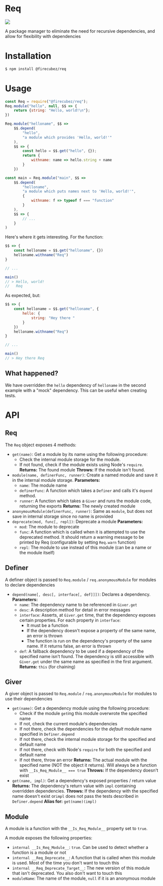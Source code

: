 # Req

[![](https://img.shields.io/bundlephobia/min/@firecubez/req.svg)](https://github.com/FireCubez/Req)

A package manager to eliminate the need for recursive dependencies, and allow for flexibility with dependencies

# Installation

```sh
$ npm install @firecubez/req
```

# Usage

```js
const Req = require("@firecubez/req");
Req.module("hello", null, $$ => {
	return {string: "Hello, world!\n"};
})

Req.module("helloname", $$ =>
	$$.depend(
		"hello",
		"a module which provides 'Hello, world!'"
	),
	$$ => {
		const hello = $$.get("hello", {});
		return {
			withname: name => hello.string + name
		}
	})

const main = Req.module("main", $$ =>
	$$.depend(
		"helloname",
		"a module which puts names next to 'Hello, world!'",
		{
			withname: f => typeof f === "function"
		}
	),
	$$ => {
		// ...
	}
)
```

Here's where it gets interesting. For the function:

```js
$$ => {
	const helloname = $$.get("helloname", {})
	helloname.withname("Req")
}

// ...

main()
// > Hello, world!
//   Req
```

As expected, but:

```js
$$ => {
	const helloname = $$.get("helloname", {
		hello: {
			string: "Hey there "
		}
	})
	helloname.withname("Req")
}

// ...

main()
// > Hey there Req
```

## What happened?

We have overridden the `hello` dependency of `helloname` in the second example with a "mock" dependency. This can be useful when creating tests.

# API

## Req

The `Req` object exposes 4 methods:

* `get(name)`: Get a module by its name using the following procedure:
	- Check the internal module storage for the module.
	- If not found, check if the module exists using Node's `require`.
	**Returns:** The found module
	**Throws:** If the module isn't found.
* `module(name, definerFunc, runner)`: Create a named module and save it in the internal module storage.
	**Parameters:**
	- `name`: The module name
	- `definerFunc`: A function which takes a `Definer` and calls it's `depend` method.
	- `runner`: A function which takes a `Giver` and runs the module code, returning the exports
	**Returns:** The newly created module
* `anonymousModule(definerFunc, runner)`: Same as `module`, but does not save in internal storage since no name is provided
* `deprecate(mod, func[, repl])`: Deprecate a module
	**Parameters:**
	- `mod`: The module to deprecate
	- `func`: A function which is called when it is attempted to use the deprecated method. It should return a warning message to be printed by Req (configurable by setting `Req.warn` function)
	- `repl`: The module to use instead of this module (can be a name or the module itself)

## Definer

A definer object is passed to `Req.module` / `req.anonymousModule` for modules to declare dependencies

* `depend(name[, desc[, interface[, def]]])`: Declares a dependency.
	**Parameters:**
	- `name`: The dependency name to be referenced in `Giver.get`
	- `desc`: A description method for detail in error messages
	- `interface`: Asserts, at `Giver.get` time, that the dependency exposes certain properties. For each property in `interface`:
		+ It must be a function
		+ If the dependency doesn't expose a property of the same name, an error is thrown
		+ The function is run on the dependency's property of the same name. If it returns false, an error is thrown
	- `def`: A fallback dependency to be used if a dependency of the specified name isn't found. The dependency is still accessible with `Giver.get` under the same name as specified in the first argument.
	**Returns:** `this` (for chaining)

## Giver

A giver object is passed to `Req.module` / `req.anonymousModule` for modules to use their dependencies

* `get(name)`: Get a dependency module using the following procedure:
	- Check if the module `get`ing this module overwrote the specified name
	- If not, check the current module's dependencies
	- If not there, check the dependencies for the *default* module name specified in `Definer.depend`
	- If not there, check the internal module storage for the specified and default name
	- If not there, check with Node's `require` for both the specified and default name
	- If not there, throw an error
	**Returns:** The actual module with the specified name (NOT the object it returns). Will always be a function with `__Is_Req_Module__ === true`
	**Throws:** If the dependency doesn't exist
* `get(name, impl)`: Get a dependency's exposed properties / return value
	**Returns:** The dependency's return value with `impl` containing overridden dependencies.
	**Throws:** If the dependency with the specified name doesn't exist or`impl` does not pass the tests described in `Definer.depend`
	**Alias for:** `get(name)(impl)`

## Module

A module is a function with the `__Is_Req_Module__` property set to `true`.

A module exposes the following properties:

* `internal __Is_Req_Module__`: `true`. Can be used to detect whether a function is a module or not
* `internal __Req_Deprecate__`: A function that is called when this module is used. Most of the time you don't want to touch this
* `internal __Req_Deprecate_Target__`: The new version of this module that isn't deprecated. You also don't want to touch this
* `moduleName`: The name of the module, `null` if it is an anonymous module

